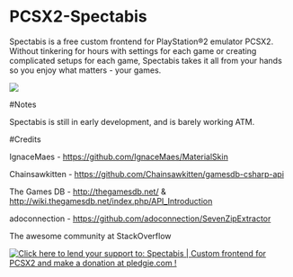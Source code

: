 # PCSX2-Spectabis

Spectabis is a free custom frontend for PlayStation®2 emulator PCSX2. Without tinkering for hours with settings for each game or creating complicated setups for each game, Spectabis takes it all from your hands so you enjoy what matters - your games.

![](https://i.imgur.com/hQEJFSy.png)


#Notes

Spectabis is still in early development, and is barely working ATM.

#Credits

IgnaceMaes - https://github.com/IgnaceMaes/MaterialSkin

Chainsawkitten - https://github.com/Chainsawkitten/gamesdb-csharp-api

The Games DB - http://thegamesdb.net/ & http://wiki.thegamesdb.net/index.php/API_Introduction

adoconnection - https://github.com/adoconnection/SevenZipExtractor

The awesome community at StackOverflow


<a href='https://pledgie.com/campaigns/32496'><img alt='Click here to lend your support to: Spectabis | Custom frontend for PCSX2 and make a donation at pledgie.com !' src='https://pledgie.com/campaigns/32496.png?skin_name=chrome' border='0' ></a>
